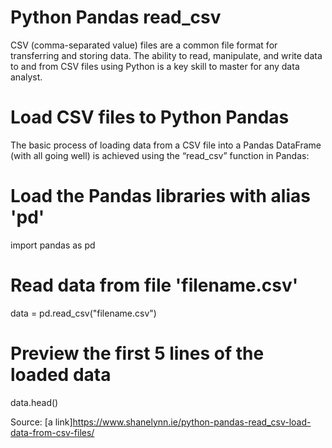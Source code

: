 # Python Pandas read_csv

CSV (comma-separated value) files are a common file format for transferring and storing data. The ability to read, manipulate, and write data to and from CSV files using Python is a key skill to master for any data analyst.

# Load CSV files to Python Pandas

The basic process of loading data from a CSV file into a Pandas DataFrame (with all going well) is achieved using the “read_csv” function in Pandas:

# Load the Pandas libraries with alias 'pd'
import pandas as pd


# Read data from file 'filename.csv'
data = pd.read_csv("filename.csv")


# Preview the first 5 lines of the loaded data
data.head()






Source: [a link]https://www.shanelynn.ie/python-pandas-read_csv-load-data-from-csv-files/
